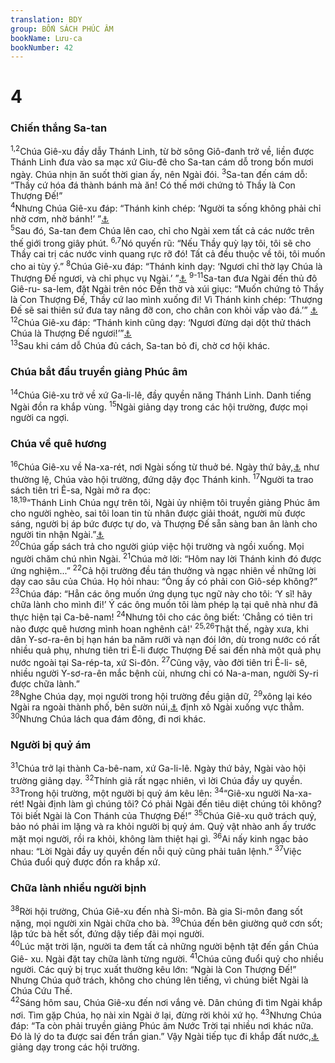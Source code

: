 ```yaml
---
translation: BDY
group: BỐN SÁCH PHÚC ÂM
bookName: Lưu-ca 
bookNumber: 42
---
```


<div class="title"><h1>4</h1><h3>Chiến thắng Sa-tan</h3></div>
<span class="verse lu_4_1 lu_4_2"><sup>1,2</sup>Chúa Giê-xu đầy dẫy Thánh Linh, từ bờ sông Giô-đanh trở về, liền được Thánh Linh đưa vào sa mạc xứ Giu-đê cho Sa-tan cám dỗ trong bốn mươi ngày. Chúa nhịn ăn suốt thời gian ấy, nên Ngài đói. </span>
<span class="verse lu_4_3"><sup>3</sup>Sa-tan đến cám dỗ: “Thầy cứ hóa đá thành bánh mà ăn! Có thế mới chứng tỏ Thầy là Con Thượng Đế!”<br/></span>
<span class="verse lu_4_4"><sup>4</sup>Nhưng Chúa Giê-xu đáp: “Thánh kinh chép: ‘Người ta sống không phải chỉ nhờ cơm, nhờ bánh!’ ”<a href="#" data-toggle="tooltip" data-placement="bottom" title="Phục 8:3">⚓</a><br/></span>
<span class="verse lu_4_5"><sup>5</sup>Sau đó, Sa-tan đem Chúa lên cao, chỉ cho Ngài xem tất cả các nước trên thế giới trong giây phút. </span>
<span class="verse lu_4_6 lu_4_7"><sup>6,7</sup>Nó quyến rũ: “Nếu Thầy quỳ lạy tôi, tôi sẽ cho Thầy cai trị các nước vinh quang rực rỡ đó! Tất cả đều thuộc về tôi, tôi muốn cho ai tùy ý.” </span>
<span class="verse lu_4_8"><sup>8</sup>Chúa Giê-xu đáp: “Thánh kinh dạy: ‘Ngươi chỉ thờ lạy Chúa là Thượng Đế ngươi, và chỉ phục vụ Ngài.’ ”<a href="#" data-toggle="tooltip" data-placement="bottom" title="Phục 6:13">⚓</a>  </span>
<span class="verse lu_4_9 lu_4_10 lu_4_11"><sup>9-11</sup>Sa-tan đưa Ngài đến thủ đô Giê-ru- sa-lem, đặt Ngài trên nóc Đền thờ và xúi giục: “Muốn chứng tỏ Thầy là Con Thượng Đế, Thầy cứ lao mình xuống đi! Vì Thánh kinh chép: ‘Thượng Đế sẽ sai thiên sứ đưa tay nâng đỡ con, cho chân con khỏi vấp vào đá.’” <a href="#" data-toggle="tooltip" data-placement="bottom" title="Thi 91:11,12">⚓</a><br/></span>
<span class="verse lu_4_12"><sup>12</sup>Chúa Giê-xu đáp: “Thánh kinh cũng dạy: ‘Ngươi đừng dại dột thử thách Chúa là Thượng Đế ngươi!’”<a href="#" data-toggle="tooltip" data-placement="bottom" title="Phục 6:16">⚓</a><br/></span>
<span class="verse lu_4_13"><sup>13</sup>Sau khi cám dỗ Chúa đủ cách, Sa-tan bỏ đi, chờ cơ hội khác.</span>
<div class="title"><h3>Chúa bắt đầu truyền giảng Phúc âm</h3></div>
<span class="verse lu_4_14"><sup>14</sup>Chúa Giê-xu trở về xứ Ga-li-lê, đầy quyền năng Thánh Linh. Danh tiếng Ngài đồn ra khắp vùng. </span>
<span class="verse lu_4_15"><sup>15</sup>Ngài giảng dạy trong các hội trường, được mọi người ca ngợi.</span>
<div class="title"><h3>Chúa về quê hương</h3></div>
<span class="verse lu_4_16"><sup>16</sup>Chúa Giê-xu về Na-xa-rét, nơi Ngài sống từ thuở bé. Ngày thứ bảy,<a href="#" data-toggle="tooltip" data-placement="bottom" title="Nt Sábbata (lễ Cuối tuần của người Do-thái)">⚓</a> như thường lệ, Chúa vào hội trường, đứng dậy đọc Thánh kinh. </span>
<span class="verse lu_4_17"><sup>17</sup>Người ta trao sách tiên tri Ê-sa, Ngài mở ra đọc:<br/></span>
<span class="verse lu_4_18 lu_4_19"><sup>18,19</sup>“Thánh Linh Chúa ngự trên tôi, Ngài ủy nhiệm tôi truyền giảng Phúc âm cho người nghèo, sai tôi loan tin tù nhân được giải thoát, người mù được sáng, người bị áp bức được tự do, và Thượng Đế sẵn sàng ban ân lành cho người tin nhận Ngài.”<a href="#" data-toggle="tooltip" data-placement="bottom" title="Nt “và rao truyền năm Chúa ban ân lành ” (Ê-sa 61:1,2)">⚓</a><br/></span>
<span class="verse lu_4_20"><sup>20</sup>Chúa gấp sách trả cho người giúp việc hội trường và ngồi xuống. Mọi người chăm chú nhìn Ngài. </span>
<span class="verse lu_4_21"><sup>21</sup>Chúa mở lời: “Hôm nay lời Thánh kinh đó được ứng nghiệm...” </span>
<span class="verse lu_4_22"><sup>22</sup>Cả hội trường đều tán thưởng và ngạc nhiên về những lời dạy cao sâu của Chúa. Họ hỏi nhau: “Ông ấy có phải con Giô-sép không?”<br/></span>
<span class="verse lu_4_23"><sup>23</sup>Chúa đáp: “Hẳn các ông muốn ứng dụng tục ngữ này cho tôi: ‘Y sĩ! hãy chữa lành cho mình đi!’ Ý các ông muốn tôi làm phép lạ tại quê nhà như đã thực hiện tại Ca-bê-nam! </span>
<span class="verse lu_4_24"><sup>24</sup>Nhưng tôi cho các ông biết: ‘Chẳng có tiên tri nào được quê hương mình hoan nghênh cả!&#39; </span>
<span class="verse lu_4_25 lu_4_26"><sup>25,26</sup>Thật thế, ngày xưa, khi dân Y-sơ-ra-ên bị hạn hán ba năm rưỡi và nạn đói lớn, dù trong nước có rất nhiều quả phụ, nhưng tiên tri Ê-li được Thượng Đế sai đến nhà một quả phụ nước ngoài tại Sa-rép-ta, xứ Si-đôn. </span>
<span class="verse lu_4_27"><sup>27</sup>Cũng vậy, vào đời tiên tri Ê-li- sê, nhiều người Y-sơ-ra-ên mắc bệnh cùi, nhưng chi có Na-a-man, người Sy-ri được chữa lành.”<br/></span>
<span class="verse lu_4_28"><sup>28</sup>Nghe Chúa dạy, mọi người trong hội trường đều giận dữ, </span>
<span class="verse lu_4_29"><sup>29</sup>xông lại kéo Ngài ra ngoài thành phố, bên sườn núi,<a href="#" data-toggle="tooltip" data-placement="bottom" title="Thành phố xây trên sườn núi">⚓</a> định xô Ngài xuống vực thẳm. </span>
<span class="verse lu_4_30"><sup>30</sup>Nhưng Chúa lách qua đám đông, đi nơi khác.</span>
<div class="title"><h3>Người bị quỷ ám</h3></div>
<span class="verse lu_4_31"><sup>31</sup>Chúa trở lại thành Ca-bê-nam, xứ Ga-li-lê. Ngày thứ bảy, Ngài vào hội trường giảng dạy. </span>
<span class="verse lu_4_32"><sup>32</sup>Thính giả rất ngạc nhiên, vì lời Chúa đầy uy quyền.<br/></span>
<span class="verse lu_4_33"><sup>33</sup>Trong hội trường, một người bị quỷ ám kêu lên: </span>
<span class="verse lu_4_34"><sup>34</sup>“Giê-xu người Na-xa-rét! Ngài định làm gì chúng tôi? Có phải Ngài đến tiêu diệt chúng tôi không? Tôi biết Ngài là Con Thánh của Thượng Đế!” </span>
<span class="verse lu_4_35"><sup>35</sup>Chúa Giê-xu quở trách quỷ, bảo nó phải im lặng và ra khỏi người bị quỷ ám. Quỷ vật nhào anh ấy trước mặt mọi người, rồi ra khỏi, không làm thiệt hại gì. </span>
<span class="verse lu_4_36"><sup>36</sup>Ai nấy kinh ngạc bảo nhau: “Lời Ngài đầy uy quyền đến nỗi quỷ cũng phải tuân lệnh.” </span>
<span class="verse lu_4_37"><sup>37</sup>Việc Chúa đuổi quỷ được đồn ra khắp xứ.</span>
<div class="title"><h3>Chữa lành nhiều người bịnh</h3></div>
<span class="verse lu_4_38"><sup>38</sup>Rời hội trường, Chúa Giê-xu đến nhà Si-môn. Bà gia Si-môn đang sốt nặng, mọi người xin Ngài chữa cho bà. </span>
<span class="verse lu_4_39"><sup>39</sup>Chúa đến bên giường quở cơn sốt; lập tức bà hết sốt, đứng dậy tiếp đãi mọi người.<br/></span>
<span class="verse lu_4_40"><sup>40</sup>Lúc mặt trời lặn, người ta đem tất cả những người bệnh tật đến gần Chúa Giê- xu. Ngài đặt tay chữa lành từng người. </span>
<span class="verse lu_4_41"><sup>41</sup>Chúa cũng đuổi quỷ cho nhiều người. Các quỷ bị trục xuất thường kêu lớn: “Ngài là Con Thượng Đế!” Nhưng Chúa quở trách, không cho chúng lên tiếng, vì chúng biết Ngài là Chúa Cứu Thế.<br/></span>
<span class="verse lu_4_42"><sup>42</sup>Sáng hôm sau, Chúa Giê-xu đến nơi vắng vẻ. Dân chúng đi tìm Ngài khắp nơi. Tìm gặp Chúa, họ nài xin Ngài ở lại, đừng rời khỏi xứ họ. </span>
<span class="verse lu_4_43"><sup>43</sup>Nhưng Chúa đáp: “Ta còn phải truyền giảng Phúc âm Nước Trời tại nhiều nơi khác nữa. Đó là lý do ta được sai đến trần gian.” Vậy Ngài tiếp tục đi khắp đất nước,<a href="#" data-toggle="tooltip" data-placement="bottom" title="Có bản cũ ghi: xứ Giu-đê">⚓</a> giảng dạy trong các hội trường.</span>
